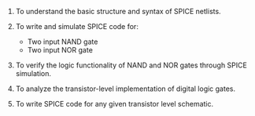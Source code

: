 1. To understand the basic structure and syntax of SPICE netlists.

2. To write and simulate SPICE code for:

   - Two input NAND gate
   - Two input NOR gate

3. To verify the logic functionality of NAND and NOR gates through SPICE simulation.

4. To analyze the transistor-level implementation of digital logic gates.

5. To write SPICE code for any given transistor level schematic.
